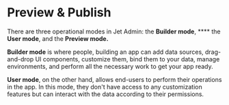 # Preview & Publish

There are three operational modes in Jet Admin: the **Builder mode**, **** the **User mode**, and the **Preview mode.**

**Builder mode** is where people, building an app can add data sources, drag-and-drop UI components, customize them, bind them to your data, manage environments, and perform all the necessary work to get your app ready.&#x20;

**User mode**, on the other hand, allows end-users to perform their operations in the app. In this mode, they don't have access to any customization features but can interact with the data according to their permissions.


